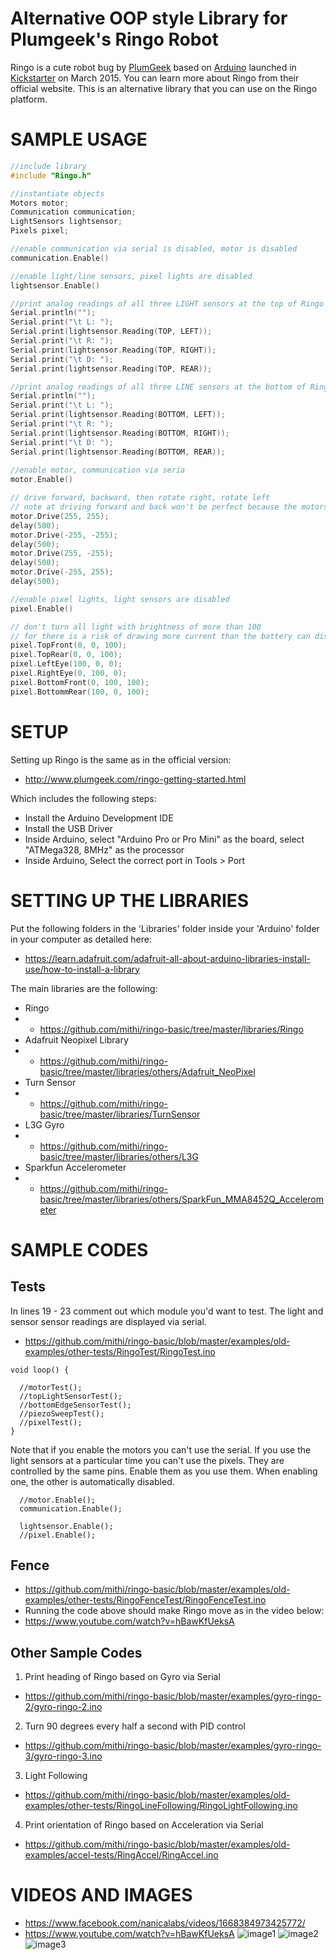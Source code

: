 # Alternative OOP style Library for Plumgeek's Ringo Robot 
Ringo is a cute robot bug by [PlumGeek](http://plumgeek.com) based on [Arduino](http://arduino.cc) launched in [Kickstarter](http://kickstarter.com) on March 2015. You can learn more about Ringo from their official website. This is an alternative library that you can use on the Ringo platform. 

# SAMPLE USAGE
```c
//include library
#include "Ringo.h"

//instantiate objects
Motors motor;
Communication communication;
LightSensors lightsensor;
Pixels pixel;

//enable communication via serial is disabled, motor is disabled
communication.Enable()

//enable light/line sensors, pixel lights are disabled
lightsensor.Enable()

//print analog readings of all three LIGHT sensors at the top of Ringo - reading range is 0 - 255
Serial.println("");
Serial.print("\t L: ");
Serial.print(lightsensor.Reading(TOP, LEFT));
Serial.print("\t R: ");
Serial.print(lightsensor.Reading(TOP, RIGHT));
Serial.print("\t D: ");
Serial.print(lightsensor.Reading(TOP, REAR));

//print analog readings of all three LINE sensors at the bottom of Ringo - reading range is 0 - 255
Serial.println("");
Serial.print("\t L: ");
Serial.print(lightsensor.Reading(BOTTOM, LEFT));
Serial.print("\t R: ");
Serial.print(lightsensor.Reading(BOTTOM, RIGHT));
Serial.print("\t D: ");
Serial.print(lightsensor.Reading(BOTTOM, REAR));
  
//enable motor, communication via seria
motor.Enable()

// drive forward, backward, then rotate right, rotate left
// note at driving forward and back won't be perfect because the motors aren't perfectly the same
motor.Drive(255, 255);
delay(500);
motor.Drive(-255, -255);
delay(500);
motor.Drive(255, -255);
delay(500);
motor.Drive(-255, 255);
delay(500);

//enable pixel lights, light sensors are disabled
pixel.Enable()

// don't turn all light with brightness of more than 100 
// for there is a risk of drawing more current than the battery can discharge
pixel.TopFront(0, 0, 100);
pixel.TopRear(0, 0, 100);
pixel.LeftEye(100, 0, 0);
pixel.RightEye(0, 100, 0);
pixel.BottomFront(0, 100, 100);
pixel.BottommRear(100, 0, 100);
```

# SETUP
Setting up Ringo is the same as in the official version: 
- http://www.plumgeek.com/ringo-getting-started.html

Which includes the following steps:
- Install the Arduino Development IDE 
- Install the USB Driver
- Inside Arduino, select "Arduino Pro or Pro Mini" as the board, select "ATMega328, 8MHz" as the processor
- Inside Arduino, Select the correct port in Tools > Port

# SETTING UP THE LIBRARIES 
Put the following folders in the 'Libraries' folder inside your  'Arduino' folder in your computer as detailed here:
- https://learn.adafruit.com/adafruit-all-about-arduino-libraries-install-use/how-to-install-a-library

The main libraries are the following: 
- Ringo 
- - https://github.com/mithi/ringo-basic/tree/master/libraries/Ringo
- Adafruit Neopixel Library
- - https://github.com/mithi/ringo-basic/tree/master/libraries/others/Adafruit_NeoPixel
- Turn Sensor 
- - https://github.com/mithi/ringo-basic/tree/master/libraries/TurnSensor
- L3G Gyro 
- - https://github.com/mithi/ringo-basic/tree/master/libraries/others/L3G
- Sparkfun Accelerometer
- - https://github.com/mithi/ringo-basic/tree/master/libraries/others/SparkFun_MMA8452Q_Accelerometer

# SAMPLE CODES

## Tests
In lines 19 - 23 comment out which module you'd want to test. The light and sensor sensor readings are displayed via serial. 
- https://github.com/mithi/ringo-basic/blob/master/examples/old-examples/other-tests/RingoTest/RingoTest.ino
```
void loop() {

  //motorTest();
  //topLightSensorTest();
  //bottomEdgeSensorTest();
  //piezoSweepTest();
  //pixelTest();  
}
```
Note that if you enable the motors you can't use the serial. If you use the light sensors at a particular time you can't use the pixels. They are controlled by the same pins. Enable them as you use them. When enabling one, the other is automatically disabled. 
```
  //motor.Enable();
  communication.Enable();

  lightsensor.Enable();
  //pixel.Enable();
```

## Fence
- https://github.com/mithi/ringo-basic/blob/master/examples/old-examples/other-tests/RingoFenceTest/RingoFenceTest.ino
- Running the code above should make Ringo move as in the video below: 
- https://www.youtube.com/watch?v=hBawKfUeksA

## Other Sample Codes
1. Print heading of Ringo based on Gyro via Serial
- https://github.com/mithi/ringo-basic/blob/master/examples/gyro-ringo-2/gyro-ringo-2.ino
2. Turn 90 degrees every half a second with PID control
- https://github.com/mithi/ringo-basic/blob/master/examples/gyro-ringo-3/gyro-ringo-3.ino
3. Light Following
- https://github.com/mithi/ringo-basic/blob/master/examples/old-examples/other-tests/RingoLineFollowing/RingoLightFollowing.ino
4. Print orientation of Ringo based on Acceleration via Serial
- https://github.com/mithi/ringo-basic/blob/master/examples/old-examples/accel-tests/RingAccel/RingAccel.ino

# VIDEOS AND IMAGES
- https://www.facebook.com/nanicalabs/videos/1668384973425772/
- https://www.youtube.com/watch?v=hBawKfUeksA
![image1](https://github.com/mithi/ringo-basic/blob/master/ringoIMG1.png)
![image2](https://github.com/mithi/ringo-basic/blob/master/ringoIMG2.png)
![image3](https://github.com/mithi/ringo-basic/blob/master/ringoIMG3.png)
